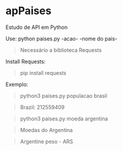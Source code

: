 # apPaises
Estudo de API em Python

Use: python paises.py -acao- -nome do pais-

> Necessário a biblioteca Requests

Install Requests:
> pip install requests

Exemplo:
> python3 paises.py populacao brasil

> Brazil: 212559409

> python3 paises.py moeda argentina

> Moedas do Argentina

> Argentine peso - ARS



